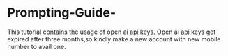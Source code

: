 # Prompting-Guide-
This tutorial contains the usage of open ai api keys.
Open ai api keys get expired after three months,so kindly make a new account with new mobile number to avail one.
